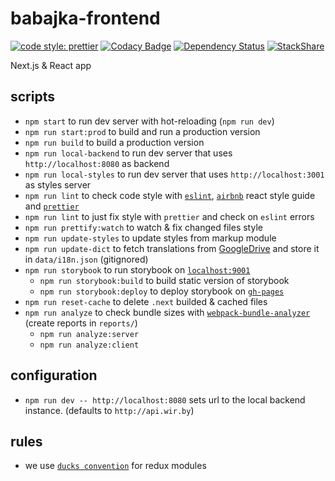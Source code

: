 # babajka-frontend

[![code style: prettier](https://img.shields.io/badge/code_style-prettier-ff69b4.svg?style=flat-square)](https://github.com/prettier/prettier)
[![Codacy Badge](https://api.codacy.com/project/badge/Grade/a3dbbfeb35e84d4dbbb394be08ec196a)](https://www.codacy.com/app/babajka/babajka-frontend?utm_source=github.com&utm_medium=referral&utm_content=babajka/babajka-frontend&utm_campaign=Badge_Grade)
[![Dependency Status](https://www.versioneye.com/user/projects/595a95d16725bd003b4078a8/badge.svg?style=flat-square)](https://www.versioneye.com/user/projects/595a95d16725bd003b4078a8)
[![StackShare](https://img.shields.io/badge/tech-stack-0690fa.svg?style=flat)](https://stackshare.io/wir-by/frontend)

Next.js &amp; React app

## scripts

* `npm start` to run dev server with hot-reloading (`npm run dev`)
* `npm run start:prod` to build and run a production version
* `npm run build` to build a production version
* `npm run local-backend` to run dev server that uses `http://localhost:8080` as backend
* `npm run local-styles` to run dev server that uses `http://localhost:3001` as styles server
* `npm run lint` to check code style with [`eslint`](http://eslint.org/),
  [`airbnb`](https://github.com/airbnb/javascript/tree/master/react) react style guide and
  [`prettier`](https://prettier.io)
* `npm run lint` to just fix style with `prettier` and check on `eslint` errors
* `npm run prettify:watch` to watch & fix changed files style
* `npm run update-styles` to update styles from markup module
* `npm run update-dict` to fetch translations from [GoogleDrive](https://docs.google.com/spreadsheets/d/e/2PACX-1vTAexRyfGOsnzvZKvVpPkr8M-l3Ph2vAvBqVu7W_vrPOQ3iUIGg4ZVcOLCeFj-Qg6BowPluH9QO3vXM/pubhtml#) and store it in `data/i18n.json` (gitignored)
* `npm run storybook` to run storybook on [`localhost:9001`](http://localhost:9001/)
  * `npm run storybook:build` to build static version of storybook
  * `npm run storybook:deploy` to deploy storybook on
    [`gh-pages`](https://babajka.github.io/babajka-frontend)
* `npm run reset-cache` to delete `.next` builded & cached files
* `npm run analyze` to check bundle sizes with [`webpack-bundle-analyzer`](https://github.com/webpack-contrib/webpack-bundle-analyzer) (create reports in `reports/`)
  * `npm run analyze:server`
  * `npm run analyze:client`

## configuration

* `npm run dev -- http://localhost:8080` sets url to the local backend instance. (defaults to `http://api.wir.by`)

## rules

* we use [`ducks convention`](https://github.com/erikras/ducks-modular-redux) for redux modules
